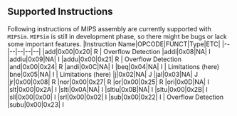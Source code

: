 ## Supported Instructions
Following instructions of MIPS assembly are currently supported with `MIPSim`. `MIPSim` is still in development phase, so there might be bugs or lack some important features.
|Instruction Name|OPCODE|FUNCT|Type|ETC|
|--|--|--|--|--|
|add|0x00|0x20| R | Overflow Detection
|addi|0x08|NA| I 
|addiu|0x09|NA| I 
|addu|0x00|0x21| R | Overflow Detection
|and|0x00|0x24| R 
|andi|0x0C|NA| I
|beq|0x04|NA| I | Limitations (here)
|bne|0x05|NA| I | Limitations (here)
|j|0x02|NA| J
|jal|0x03|NA| J
|jr|0x00|0x08| R
|nor|0x00|0x27| R
|or|0x00|0x25| R
|ori|0x0D|NA| I
|slt|0x00|0x2A| I
|slti|0x0A|NA| I
|sltiu|0x0B|NA| I
|sltu|0x00|0x2B| I
|sll|0x00|0x00| I
|srl|0x00|0x02| I
|sub|0x00|0x22| I | Overflow Detection
|subu|0x00|0x23| I